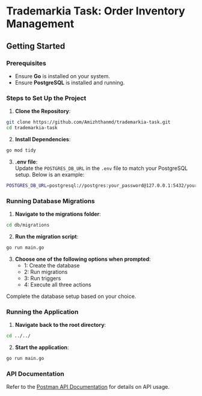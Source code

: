 # Trademarkia Task: Order Inventory Management

## Getting Started

### Prerequisites

- Ensure **Go** is installed on your system.
- Ensure **PostgreSQL** is installed and running.

### Steps to Set Up the Project

1. **Clone the Repository**:

```bash
git clone https://github.com/Amizhthanmd/trademarkia-task.git
cd trademarkia-task
```

2. **Install Dependencies**:

```bash
go mod tidy
```

3. **.env file**:  
   Update the `POSTGRES_DB_URL` in the `.env` file to match your PostgreSQL setup. Below is an example:

```bash
POSTGRES_DB_URL=postgresql://postgres:your_password@127.0.0.1:5432/your_database
```

### Running Database Migrations

1. **Navigate to the migrations folder**:

```bash
cd db/migrations
```

2. **Run the migration script**:

```bash
go run main.go
```

3. **Choose one of the following options when prompted**:
   - 1: Create the database
   - 2: Run migrations
   - 3: Run triggers
   - 4: Execute all three actions

Complete the database setup based on your choice.

### Running the Application

1. **Navigate back to the root directory**:

```bash
cd ../../
```

2. **Start the application**:

```bash
go run main.go
```

### API Documentation

Refer to the [Postman API Documentation](https://martian-shadow-968002.postman.co/workspace/Amizhthan~294aad53-278f-4ed0-a7f2-383ece75cff1/collection/29108316-a6dd0b44-ba13-424e-bead-5422e8728d24?action=share&creator=29108316&active-environment=29108316-77c515df-280e-423b-ae32-9e7fc9d23ae7) for details on API usage.
